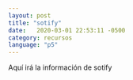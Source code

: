 ```yaml
---
layout: post
title: "sotify"
date:   2020-03-01 22:53:11 -0500
category: recursos
language: "p5"
---
```


Aquí irá la información de sotify
